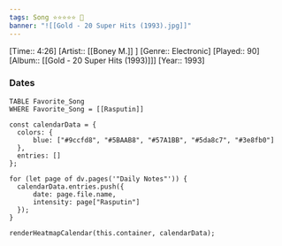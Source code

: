 ```yaml
---
tags: Song ⭐⭐⭐⭐⭐ 💛
banner: "![[Gold - 20 Super Hits (1993).jpg]]"
---
```

[Time:: 4:26]
[Artist:: [[Boney M.]] ]
[Genre:: Electronic]
[Played:: 90]
[Album:: [[Gold - 20 Super Hits (1993)]]]
[Year:: 1993]
### Dates
````dataview
TABLE Favorite_Song
WHERE Favorite_Song = [[Rasputin]]
````

  ```dataviewjs
const calendarData = { 
	colors: { 
		blue: ["#9ccfd8", "#5BAAB8", "#57A1BB", "#5da8c7", "#3e8fb0"] 
	}, 
	entries: [] 
}; 

for (let page of dv.pages('"Daily Notes"')) { 
	calendarData.entries.push({ 
		date: page.file.name, 
		intensity: page["Rasputin"]
	}); 
} 

renderHeatmapCalendar(this.container, calendarData);
```
